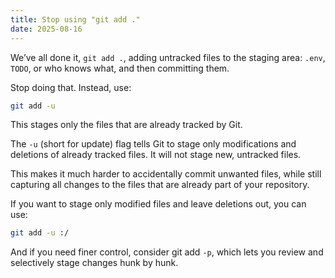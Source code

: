 ```yaml
---
title: Stop using "git add ."
date: 2025-08-16
---
```


We’ve all done it, `git add .`, adding untracked files to the staging area: `.env`, `TODO`, or who knows what, and then committing them.

Stop doing that. Instead, use:

```sh
git add -u
```

This stages only the files that are already tracked by Git.

The `-u` (short for update) flag tells Git to stage only modifications and deletions of already tracked files. It will not stage new, untracked files.

This makes it much harder to accidentally commit unwanted files, while still capturing all changes to the files that are already part of your repository.

If you want to stage only modified files and leave deletions out, you can use:

```sh
git add -u :/
```

And if you need finer control, consider git add `-p`, which lets you review and selectively stage changes hunk by hunk.

